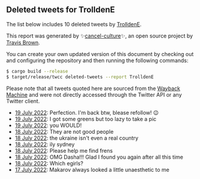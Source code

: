 ## Deleted tweets for TrolldenE

The list below includes 10 deleted tweets by
[TrolldenE](https://twitter.com/TrolldenE).



This report was generated by ✨[cancel-culture](https://github.com/travisbrown/cancel-culture)✨,
an open source project by [Travis Brown](https://twitter.com/travisbrown).

You can create your own updated version of this document by checking out and configuring the
repository and then running the following commands:

```bash
$ cargo build --release
$ target/release/twcc deleted-tweets --report TrolldenE
```

Please note that all tweets quoted here are sourced from the
[Wayback Machine](https://web.archive.org) and were not directly accessed through the Twitter API or
any Twitter client.

* [19 July 2022](https://web.archive.org/web/20220719044254/https://twitter.com/TrolldenE/status/1549253087667306499): Perfection.  I'm back btw, blease refollow! 😉 <!--1549253087667306499-->
* [19 July 2022](https://web.archive.org/web/20220719033931/https://twitter.com/TrolldenE/status/1549237404313260033): I got some greens but too lazy to take a pic <!--1549237404313260033-->
* [19 July 2022](https://web.archive.org/web/20220719015328/https://twitter.com/TrolldenE/status/1549210668645089281): you WOULD! <!--1549210668645089281-->
* [18 July 2022](https://web.archive.org/web/20220718161554/https://twitter.com/TrolldenE/status/1549065119900094467): They are not good people <!--1549065119900094467-->
* [18 July 2022](https://web.archive.org/web/20220718155147/https://twitter.com/TrolldenE/status/1549059257798197251): the ukraine isn't even a real country <!--1549059257798197251-->
* [18 July 2022](https://web.archive.org/web/20220718154733/https://twitter.com/TrolldenE/status/1549058171217580037): ily sydney <!--1549058171217580037-->
* [18 July 2022](https://web.archive.org/web/20220718153526/https://twitter.com/TrolldenE/status/1549054678130126848): Please help me find frens <!--1549054678130126848-->
* [18 July 2022](https://web.archive.org/web/20220718063125/https://twitter.com/TrolldenE/status/1548917747295215616): OMG Dasha!!! Glad I found you again after all this time <!--1548917747295215616-->
* [18 July 2022](https://web.archive.org/web/20220718011201/https://twitter.com/TrolldenE/status/1548837589083475970): Which egirls? <!--1548837589083475970-->
* [17 July 2022](https://web.archive.org/web/20220717163706/https://twitter.com/TrolldenE/status/1548708212026793985): Makarov always looked a little unaesthetic to me <!--1548708212026793985-->
